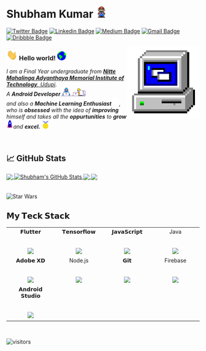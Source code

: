 # Shubham Kumar&nbsp;<img src="Assets\Mario_Hello_Big.gif" width="30px">

[![Twitter Badge](https://img.shields.io/badge/-@Shubham-1ca0f1?style=flat-square&labelColor=1ca0f1&logo=twitter&logoColor=white&link=https://twitter.com/SubhamK91685642)](https://twitter.com/SubhamK91685642) [![Linkedin Badge](https://img.shields.io/badge/-Shubham-blue?style=flat-square&logo=Linkedin&logoColor=white&link=https://www.linkedin.com/in/shubham-kumar-133aa7179)](https://www.linkedin.com/in/shubham-kumar-133aa7179) [![Medium Badge](https://img.shields.io/badge/-@Shubhamkumar-03a57a?style=flat-square&labelColor=000000&logo=Medium&link=https://medium.com/@subham.kumar032)](https://subham-kumar032.medium.com/)
[![Gmail Badge](https://img.shields.io/badge/-shubhamkumar@gmail.com-c14438?style=flat-square&logo=Gmail&logoColor=white&link=mailto:theshubhamkumar01@gmail.com)](mailto:shubhamkumar01@gmail.com) [![Dribbble Badge](https://img.shields.io/badge/-ShubhamKumar-ff69b4?style=flat-square&labelColor=ff69b4&logo=dribbble&logoColor=white&link=https://dribbble.com/ShubhK09)](https://dribbble.com/ShubhK09)

<img align="right" alt="PC GIF" src="Assets\PC.gif" width="190" />

### <img src="Assets\Hi.gif" width="29px"> Hello world!&nbsp;<img src="Assets\Earth.gif" width="24px">

<p>
  <em>
    I am a Final Year undergraduate from <a href="https://www.nmamit.nitte.edu.in/"> <b>Nitte Mahalinga Adyanthaya Memorial Institute of Technology</b>, Udupi</a>. <br>
    A <b>Android Developer</b><img src="Assets\Developer.gif" width="30px"><img src="Assets\Designer.gif" width="36px"><br>and also a <b>Machine Learning Enthusiast</b><img src="Assets\tensorflow.gif" width="20px">, who is <b>obsessed</b>
    with the idea of <b>improving</b> himself and takes all the <b>oppurtunities</b> to 
    <b>grow</b> <img src="Assets\Rocket.gif" width="18px">and 
    <b>excel.</b> <img src="Assets\Medal.gif" width="20px">
  </em>  
</p>


<br>



## &#x1f4c8; GitHub Stats

<a href="https://github.com/TheShubham-K/TheShubham-K">
  <img align="center" src="https://github-readme-stats-zeta-teal.vercel.app/api/top-langs/?username=TheShubham-K&hide=jupyter Notebook,html&langs_count=100&layout=compact&title_color=ffffff&text_color=c9cacc&icon_color=2bbc8a&bg_color=1d1f21" />
</a>
<a href="https://github.com/TheShubham-K/TheShubham-K">
  <img align="center" src="https://github-readme-stats-zeta-teal.vercel.app/api?username=TheShubham-K&show_icons=true&line_height=27&count_private=true&title_color=ffffff&text_color=c9cacc&icon_color=2bbc8a&hide_border=false&theme=radical" alt="Shubham's GitHub Stats" />
</a>
<a href="https://github.com/TheShubham-K/Personal_Expanses">
  <img align="center" src="https://github-readme-stats.vercel.app/api/pin/?username=TheShubham-K&repo=Personal_Expanses&title_color=ffffff&text_color=c9cacc&icon_color=2bbc8a&bg_color=1d1f21" />
</a>
<a href="https://github.com/TheShubham-K/Corona_tracker">
  <img align="center" src="https://github-readme-stats.vercel.app/api/pin/?username=TheShubham-K&repo=Corona_tracker&title_color=ffffff&text_color=c9cacc&icon_color=2bbc8a&bg_color=1d1f21" />
</a> 

<br>
<br>
<br>

<img src="https://github.com/mayukhsil/mayukhsil/blob/master/Assets/starwars.gif" alt="Star Wars" width="980">

<br>

  

## 𝗠𝘆 𝗧𝗲𝗰𝗸 𝗦𝘁𝗮𝗰𝗸

<table>
  <tbody>
    <tr valign="top">
      <td width="25%" align="center">
        <span>𝗙𝗹𝘂𝘁𝘁𝗲𝗿</span><br><br><br>
        <img height="64px" src="https://cdn.svgporn.com/logos/flutter.svg">
      </td>
      <td width="25%" align="center">
        <span>𝗧𝗲𝗻𝘀𝗼𝗿𝗳𝗹𝗼𝘄</span><br><br><br>
        <img height="64px" src="https://cdn.svgporn.com/logos/tensorflow.svg">
      </td>
      <td width="25%" align="center">
        <span>𝗝𝗮𝘃𝗮𝗦𝗰𝗿𝗶𝗽𝘁</span><br><br><br>
        <img height="64px" src="https://cdn.svgporn.com/logos/javascript.svg">
      </td>
      <td width="25%" align="center">
        <span>Java</span><br><br><br>
        <img height="64px" src="https://cdn.svgporn.com/logos/java.svg">
      </td>
    </tr>
    <tr valign="top">
      <td width="25%" align="center">
        <span>𝗔𝗱𝗼𝗯𝗲 𝗫𝗗</span><br><br><br>
        <img height="64px" src="https://www.svgrepo.com/show/303109/adobe-xd-logo.svg">
      </td>
      <td width="25%" align="center">
        <span>Node.js</span><br><br><br>
        <img height="64px" src="https://cdn.svgporn.com/logos/nodejs.svg">
      </td>
      <td width="25%" align="center">
        <span>𝗚𝗶𝘁</span><br><br><br>
        <img height="64px" src="https://cdn.svgporn.com/logos/git-icon.svg">
      </td>
      <td width="25%" align="center">
        <span>Firebase</span><br><br><br>
        <img height="64px" src="https://cdn.svgporn.com/logos/firebase.svg">
      </td>
    </tr>
<!--     <tr valign="top">
      <td width="25%" align="center">
        <span>𝗔𝗻𝗱𝗿𝗼𝗶𝗱 𝗦𝘁𝘂𝗱𝗶𝗼</span><br><br><br>
        <img height="64px" src="https://cdn.svgporn.com/logos/android-icon.svg">
      </td>
    </tr>
    <tr valign="top"> -->
    </tr>
    <tr valign="top">
      <td width="25%" align="center">
        <span>𝗔𝗻𝗱𝗿𝗼𝗶𝗱 𝗦𝘁𝘂𝗱𝗶𝗼</span><br><br><br>
        <img height="64px" src="https://cdn.svgporn.com/logos/android-icon.svg">
      </td>
  </tbody>
</table>

<br>


![visitors](https://visitor-badge.laobi.icu/badge?page_id=TheShubhamK)

